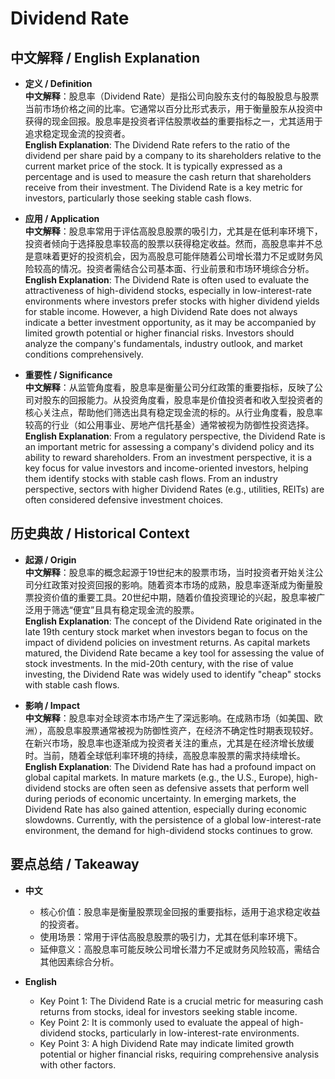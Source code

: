 # Dividend Rate

## 中文解释 / English Explanation

* **定义 / Definition**  
  **中文解释**：股息率（Dividend Rate）是指公司向股东支付的每股股息与股票当前市场价格之间的比率。它通常以百分比形式表示，用于衡量股东从投资中获得的现金回报。股息率是投资者评估股票收益的重要指标之一，尤其适用于追求稳定现金流的投资者。  
  **English Explanation**: The Dividend Rate refers to the ratio of the dividend per share paid by a company to its shareholders relative to the current market price of the stock. It is typically expressed as a percentage and is used to measure the cash return that shareholders receive from their investment. The Dividend Rate is a key metric for investors, particularly those seeking stable cash flows.

* **应用 / Application**  
  **中文解释**：股息率常用于评估高股息股票的吸引力，尤其是在低利率环境下，投资者倾向于选择股息率较高的股票以获得稳定收益。然而，高股息率并不总是意味着更好的投资机会，因为高股息可能伴随着公司增长潜力不足或财务风险较高的情况。投资者需结合公司基本面、行业前景和市场环境综合分析。  
  **English Explanation**: The Dividend Rate is often used to evaluate the attractiveness of high-dividend stocks, especially in low-interest-rate environments where investors prefer stocks with higher dividend yields for stable income. However, a high Dividend Rate does not always indicate a better investment opportunity, as it may be accompanied by limited growth potential or higher financial risks. Investors should analyze the company's fundamentals, industry outlook, and market conditions comprehensively.

* **重要性 / Significance**  
  **中文解释**：从监管角度看，股息率是衡量公司分红政策的重要指标，反映了公司对股东的回报能力。从投资角度看，股息率是价值投资者和收入型投资者的核心关注点，帮助他们筛选出具有稳定现金流的标的。从行业角度看，股息率较高的行业（如公用事业、房地产信托基金）通常被视为防御性投资选择。  
  **English Explanation**: From a regulatory perspective, the Dividend Rate is an important metric for assessing a company's dividend policy and its ability to reward shareholders. From an investment perspective, it is a key focus for value investors and income-oriented investors, helping them identify stocks with stable cash flows. From an industry perspective, sectors with higher Dividend Rates (e.g., utilities, REITs) are often considered defensive investment choices.

## 历史典故 / Historical Context

* **起源 / Origin**  
  **中文解释**：股息率的概念起源于19世纪末的股票市场，当时投资者开始关注公司分红政策对投资回报的影响。随着资本市场的成熟，股息率逐渐成为衡量股票投资价值的重要工具。20世纪中期，随着价值投资理论的兴起，股息率被广泛用于筛选“便宜”且具有稳定现金流的股票。  
  **English Explanation**: The concept of the Dividend Rate originated in the late 19th century stock market when investors began to focus on the impact of dividend policies on investment returns. As capital markets matured, the Dividend Rate became a key tool for assessing the value of stock investments. In the mid-20th century, with the rise of value investing, the Dividend Rate was widely used to identify "cheap" stocks with stable cash flows.

* **影响 / Impact**  
  **中文解释**：股息率对全球资本市场产生了深远影响。在成熟市场（如美国、欧洲），高股息率股票通常被视为防御性资产，在经济不确定性时期表现较好。在新兴市场，股息率也逐渐成为投资者关注的重点，尤其是在经济增长放缓时。当前，随着全球低利率环境的持续，高股息率股票的需求持续增长。  
  **English Explanation**: The Dividend Rate has had a profound impact on global capital markets. In mature markets (e.g., the U.S., Europe), high-dividend stocks are often seen as defensive assets that perform well during periods of economic uncertainty. In emerging markets, the Dividend Rate has also gained attention, especially during economic slowdowns. Currently, with the persistence of a global low-interest-rate environment, the demand for high-dividend stocks continues to grow.

## 要点总结 / Takeaway

* **中文**  
  - 核心价值：股息率是衡量股票现金回报的重要指标，适用于追求稳定收益的投资者。  
  - 使用场景：常用于评估高股息股票的吸引力，尤其在低利率环境下。  
  - 延伸意义：高股息率可能反映公司增长潜力不足或财务风险较高，需结合其他因素综合分析。

* **English**  
  - Key Point 1: The Dividend Rate is a crucial metric for measuring cash returns from stocks, ideal for investors seeking stable income.  
  - Key Point 2: It is commonly used to evaluate the appeal of high-dividend stocks, particularly in low-interest-rate environments.  
  - Key Point 3: A high Dividend Rate may indicate limited growth potential or higher financial risks, requiring comprehensive analysis with other factors.